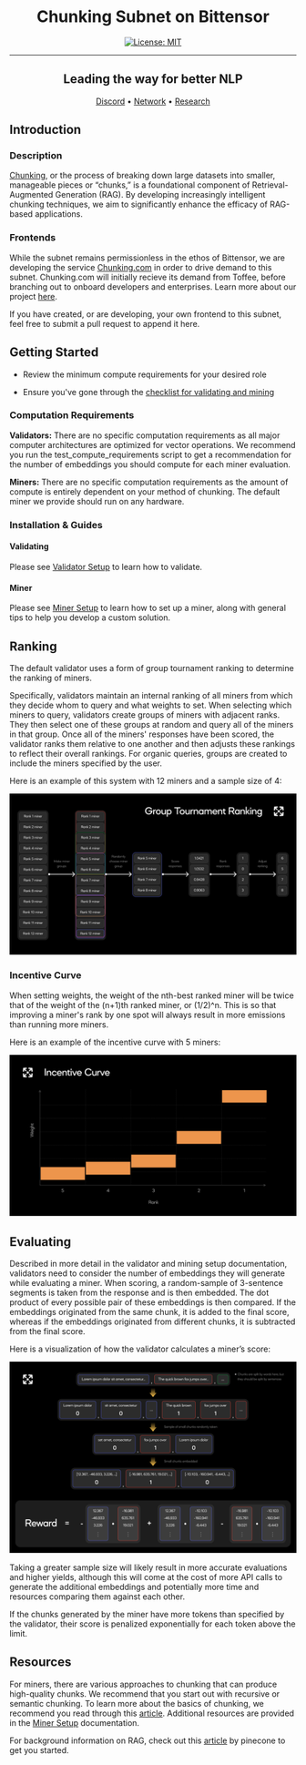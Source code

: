 <div align="center">

# **Chunking Subnet on Bittensor** <!-- omit in toc -->

[![License: MIT](https://img.shields.io/badge/License-MIT-yellow.svg)](https://opensource.org/licenses/MIT) 

---

## Leading the way for better NLP <!-- omit in toc -->

[Discord](https://discord.gg/bittensor) • [Network](https://taostats.io/) • [Research](https://bittensor.com/whitepaper)
</div>

## Introduction

### Description

[Chunking](./docs/chunking.md), or the process of breaking down large datasets into smaller, manageable pieces or “chunks,” is a foundational component of Retrieval-Augmented Generation (RAG). By developing increasingly intelligent chunking techniques, we aim to significantly enhance the efficacy of RAG-based applications. 

### Frontends

While the subnet remains permissionless in the ethos of Bittensor, we are developing the service [Chunking.com](https://chunking.com) in order to drive demand to this subnet. Chunking.com will initially recieve its demand from Toffee, before branching out to onboard developers and enterprises. Learn more about our project [here](https://vectorchat.ai).

If you have created, or are developing, your own frontend to this subnet, feel free to submit a pull request to append it here.

## Getting Started

- Review the minimum compute requirements for your desired role

- Ensure you've gone through the [checklist for validating and mining](https://docs.bittensor.com/subnets/checklist-for-validating-mining)

### Computation Requirements

**Validators:** There are no specific computation requirements as all major computer architectures are optimized for vector operations. We recommend you run the test_compute_requirements script to get a recommendation for the number of embeddings you should compute for each miner evaluation.

**Miners:** There are no specific computation requirements as the amount of compute is entirely dependent on your method of chunking. The default miner we provide should run on any hardware.

### Installation & Guides

#### Validating

Please see [Validator Setup](./docs/validator_setup.md) to learn how to validate.

#### Miner

Please see [Miner Setup](./docs/miner_setup.md) to learn how to set up a miner, along with general tips to help you develop a custom solution.

## Ranking

The default validator uses a form of group tournament ranking to determine the ranking of miners. 

Specifically, validators maintain an internal ranking of all miners from which they decide whom to query and what weights to set. When selecting which miners to query, validators create groups of miners with adjacent ranks. They then select one of these groups at random and query all of the miners in that group. Once all of the miners' responses have been scored, the validator ranks them relative to one another and then adjusts these rankings to reflect their overall rankings. For organic queries, groups are created to include the miners specified by the user.

Here is an example of this system with 12 miners and a sample size of 4:

![ranking_visualization](./assets/ranking_visualization.png)

### Incentive Curve
When setting weights, the weight of the nth-best ranked miner will be twice that of the weight of the (n+1)th ranked miner, or (1/2)^n. This is so that improving a miner's rank by one spot will always result in more emissions than running more miners.

Here is an example of the incentive curve with 5 miners:

![incentive_curve](./assets/incentive_curve.png)


## Evaluating

Described in more detail in the validator and mining setup documentation, validators need to consider the number of embeddings they will generate while evaluating a miner. When scoring, a random-sample of 3-sentence segments is taken from the response and is then embedded. The dot product of every possible pair of these embeddings is then compared. If the embeddings originated from the same chunk, it is added to the final score, whereas if the embeddings originated from different chunks, it is subtracted from the final score.

Here is a visualization of how the validator calculates a miner’s score:

![evaluations](./assets/evaluations.png)

Taking a greater sample size will likely result in more accurate evaluations and higher yields, although this will come at the cost of more API calls to generate the additional embeddings and potentially more time and resources comparing them against each other. 

If the chunks generated by the miner have more tokens than specified by the validator, their score is penalized exponentially for each token above the limit.

## Resources

For miners, there are various approaches to chunking that can produce high-quality chunks. We recommend that you start out with recursive or semantic chunking. To learn more about the basics of chunking, we recommend you read through this [article](https://www.pinecone.io/learn/chunking-strategies/). Additional resources are provided in the [Miner Setup](./docs/miner_setup.md) documentation.

For background information on RAG, check out this [article](https://www.pinecone.io/learn/retrieval-augmented-generation/) by pinecone to get you started.

